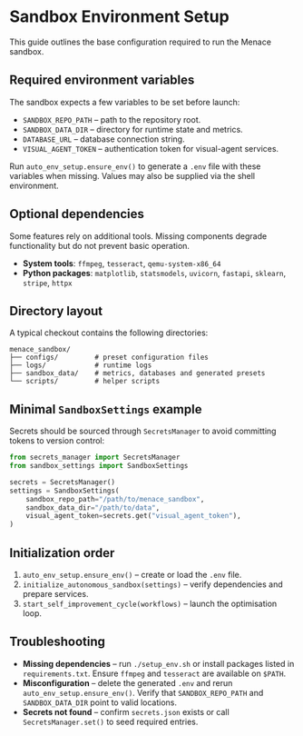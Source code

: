 # Sandbox Environment Setup

This guide outlines the base configuration required to run the Menace sandbox.

## Required environment variables

The sandbox expects a few variables to be set before launch:

- `SANDBOX_REPO_PATH` – path to the repository root.
- `SANDBOX_DATA_DIR` – directory for runtime state and metrics.
- `DATABASE_URL` – database connection string.
- `VISUAL_AGENT_TOKEN` – authentication token for visual-agent services.

Run `auto_env_setup.ensure_env()` to generate a `.env` file with these variables when
missing. Values may also be supplied via the shell environment.

## Optional dependencies

Some features rely on additional tools. Missing components degrade
functionality but do not prevent basic operation.

- **System tools**: `ffmpeg`, `tesseract`, `qemu-system-x86_64`
- **Python packages**: `matplotlib`, `statsmodels`, `uvicorn`, `fastapi`,
  `sklearn`, `stripe`, `httpx`

## Directory layout

A typical checkout contains the following directories:

```
menace_sandbox/
├── configs/         # preset configuration files
├── logs/            # runtime logs
├── sandbox_data/    # metrics, databases and generated presets
└── scripts/         # helper scripts
```

## Minimal `SandboxSettings` example

Secrets should be sourced through `SecretsManager` to avoid committing tokens to
version control:

```python
from secrets_manager import SecretsManager
from sandbox_settings import SandboxSettings

secrets = SecretsManager()
settings = SandboxSettings(
    sandbox_repo_path="/path/to/menace_sandbox",
    sandbox_data_dir="/path/to/data",
    visual_agent_token=secrets.get("visual_agent_token"),
)
```

## Initialization order

1. `auto_env_setup.ensure_env()` – create or load the `.env` file.
2. `initialize_autonomous_sandbox(settings)` – verify dependencies and prepare
   services.
3. `start_self_improvement_cycle(workflows)` – launch the optimisation loop.

## Troubleshooting

- **Missing dependencies** – run `./setup_env.sh` or install packages listed in
  `requirements.txt`. Ensure `ffmpeg` and `tesseract` are available on
  `$PATH`.
- **Misconfiguration** – delete the generated `.env` and rerun
  `auto_env_setup.ensure_env()`. Verify that `SANDBOX_REPO_PATH` and
  `SANDBOX_DATA_DIR` point to valid locations.
- **Secrets not found** – confirm `secrets.json` exists or call
  `SecretsManager.set()` to seed required entries.
